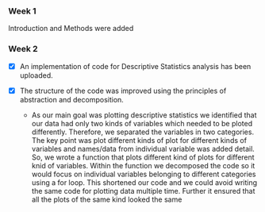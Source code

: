 ### Week 1

Introduction and Methods were added



### Week 2

- [x] An implementation of code for Descriptive Statistics analysis has been uploaded.

- [x] The structure of the code was improved using the principles of abstraction and decomposition.
    - As our main goal was plotting descriptive statistics we identified that our data had only two kinds of variables which needed to be ploted differently. Therefore, we separated the variables in two categories. The key point was plot different kinds of plot for different kinds of variables and names/data from individual variable was added detail. So, we wrote a function that plots different kind of plots for different knid of variables. Within the function we decomposed the code so it would focus on individual variables belonging to different categories using a for loop. This shortened our code and we could avoid writing the same code for plotting data multiple time. Further it ensured that all the plots of the same kind looked the same
    



